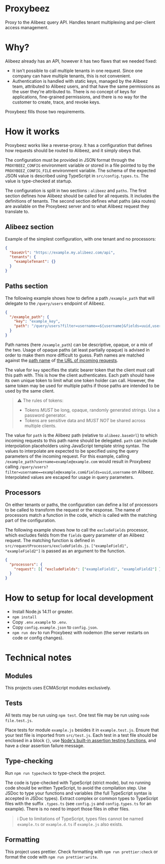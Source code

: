 # Proxybeez

Proxy to the Alibeez query API. Handles tenant multiplexing and per-client
access management.

# Why?

Alibeez already has an API, however it has two flaws that we needed fixed:

- It isn't possible to call multiple tenants in one request. Since one company
  can have multiple tenants, this is not convenient.
- Authentication is handled with static keys, managed by the Alibeez team,
  attributed to Alibeez users, and that have the same permissions as the user
  they're attributed to. There is no concept of keys for applications,
  fine-grained permissions, and there is no way for the customer to create,
  trace, and revoke keys.

Proxybeez fills those two requirements.

# How it works

Proxybeez works like a reverse-proxy. It has a configuration that defines how
requests should be routed to Alibeez, and it simply obeys that.

The configuration must be provided in JSON format through the `PROXYBEEZ_CONFIG`
environment variable or stored in a file pointed to by the
`PROXYBEEZ_CONFIG_FILE` environment variable. The schema of the expected JSON
value is described using TypeScript in `src/config.types.ts`. The value is
type-checked at startup.

The configuration is split in two sections : `alibeez` and `paths`. The first
section defines how Alibeez should be called for all requests. It includes the
definitions of tenants. The second section defines what paths (aka routes) are
available on the Proxybeez server and to what Alibeez request they translate to.

## Alibeez section

Example of the simplest configuration, with one tenant and no processors:

```json
{
  "baseUrl": "https://example.my.alibeez.com/api",
  "tenants": {
    "exampleTenant": {}
  }
}
```

## Paths section

The following example shows how to define a path `/example_path` that will
delegate to the `/query/users` endpoint of Alibeez.

```json
{
  "/example_path": {
    "key": "example_key",
    "path": "/query/users?filter=username==${username}&fields=uuid,username"
  }
}
```

Path names (here `/example_path`) can be descriptive, opaque, or a mix of the
two. Usage of opaque paths (at least partially opaque) is advised in order to
make them more difficult to guess. Path names are matched against the [path
name](https://nodejs.org/dist/latest-v14.x/docs/api/url.html#url_url_pathname)
of [the URL of incoming
requests](https://nodejs.org/dist/latest-v14.x/docs/api/http.html#http_message_url).

The value for `key` specifies the static bearer token that the client must call
this path with. This is how the client authenticates. Each path should have its
own unique token to limit what one token holder can call. However, the same
token may be used for multiple paths if those paths are intended to be used by
the same client.

> ⚠ The rules of tokens:
> - Tokens *MUST* be long, opaque, randomly generated strings. Use a password
>   generator.
> - Tokens are sensitive data and *MUST NOT* be shared across multiple clients.

The value for `path` is the Alibeez path (relative to `alibeez.baseUrl`) to
which incoming requests to this path name should be delegated. `path` can
include interpolation placeholders using JavaScript template string syntax. The
values to interpolate are expected to be specified using the query parameters of
the incoming request. For this example, calling
`/example_path?username=example@example.com` would result in Proxybeez calling
`/query/users?filter=username==example@example.com&fields=uuid,username` on
Alibeez. Interpolated values are escaped for usage in query parameters.

## Processors

On either tenants or paths, the configuration can define a list of processors to
be called to transform the request or the response. The name of processors match
a function in the code, which is called with the matching part of the
configuration.

The following example shows how to call the `excludeFields` processor, which
excludes fields from the `fields` query parameter of an Alibeez request. The
matching function is defined in `src/requestProcessors/excludeFields.js`.
`["exampleField1", "exampleField2"]` is passed as an argument to the function.

```json
{
  "processors": {
    "request": [{ "excludeFields": ["exampleField1", "exampleField2"] }]
  }
}
```

# How to setup for local development

- Install Node.js 14.11 or greater.
- `npm install`
- Copy `.env.example` to `.env`.
- Copy `config.example.json` to `config.json`.
- `npm run dev` to run Proxybeez with nodemon (the server restarts on code or
  config changes).

# Technical notes

## Modules

This projects uses ECMAScript modules exclusively.

## Tests

All tests may be run using `npm test`. One test file may be run using `node
file.test.js`.

Place tests for module `example.js` besides it in `example.test.js`. Ensure that
your test file is imported from `src/test.js`. Each test in a test file should
be enclosed in a block `{}`, use [Node's built-in assertion testing
functions](https://nodejs.org/dist/latest-v14.x/docs/api/assert.html), and have
a clear assertion failure message.

## Type-checking

Run `npm run typecheck` to type-check the project.

The code is type-checked with TypeScript (strict mode), but no running code
should be written TypeScript, to avoid the compilation step. Use JSDoc to type
your functions and variables (the full TypeScript syntax is accepted in JSDoc
types). Extract complex or common types to TypeScript files with the suffix
`.types.ts` (see `config.js` and `config.types.ts` for an example). There is no
need to import those files in other files.

> ℹ Due to limitations of TypeScript, types files cannot be named `example.ts`
> or `example.d.ts` if `example.js` also exists.

## Formatting

This project uses prettier. Check formatting with `npm run prettier:check` or
format the code with `npm run prettier:write`.
